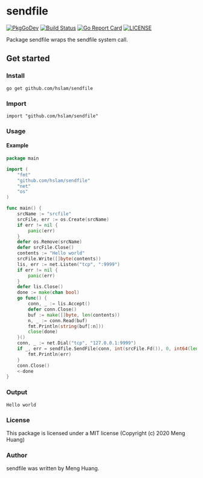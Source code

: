 # sendfile
[![PkgGoDev](https://pkg.go.dev/badge/github.com/hslam/sendfile)](https://pkg.go.dev/github.com/hslam/sendfile)
[![Build Status](https://github.com/hslam/sendfile/workflows/build/badge.svg)](https://github.com/hslam/sendfile/actions)
[![Go Report Card](https://goreportcard.com/badge/github.com/hslam/sendfile)](https://goreportcard.com/report/github.com/hslam/sendfile)
[![LICENSE](https://img.shields.io/github/license/hslam/sendfile.svg?style=flat-square)](https://github.com/hslam/sendfile/blob/master/LICENSE)

Package sendfile wraps the sendfile system call.

## Get started

### Install
```
go get github.com/hslam/sendfile
```
### Import
```
import "github.com/hslam/sendfile"
```
### Usage
#### Example
```go
package main

import (
	"fmt"
	"github.com/hslam/sendfile"
	"net"
	"os"
)

func main() {
	srcName := "srcfile"
	srcFile, err := os.Create(srcName)
	if err != nil {
		panic(err)
	}
	defer os.Remove(srcName)
	defer srcFile.Close()
	contents := "Hello world"
	srcFile.Write([]byte(contents))
	lis, err := net.Listen("tcp", ":9999")
	if err != nil {
		panic(err)
	}
	defer lis.Close()
	done := make(chan bool)
	go func() {
		conn, _ := lis.Accept()
		defer conn.Close()
		buf := make([]byte, len(contents))
		n, _ := conn.Read(buf)
		fmt.Println(string(buf[:n]))
		close(done)
	}()
	conn, _ := net.Dial("tcp", "127.0.0.1:9999")
	if _, err = sendfile.SendFile(conn, int(srcFile.Fd()), 0, int64(len(contents))); err != nil {
		fmt.Println(err)
	}
	conn.Close()
	<-done
}
```

### Output
```
Hello world
```

### License
This package is licensed under a MIT license (Copyright (c) 2020 Meng Huang)


### Author
sendfile was written by Meng Huang.


